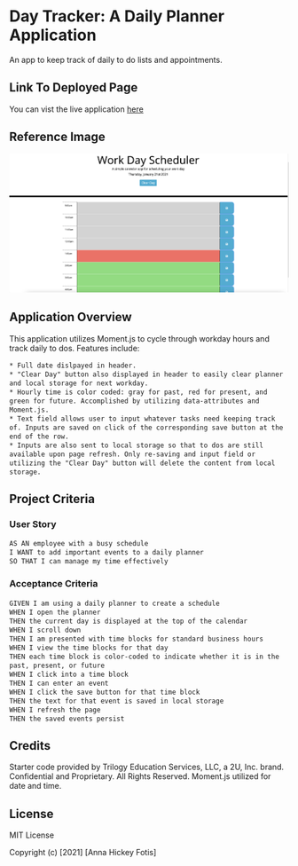 # Day Tracker: A Daily Planner Application
An app to keep track of daily to do lists and appointments.

## Link To Deployed Page
You can vist the live application [here](https://ahfotis.github.io/DayTracker/)

## Reference Image
![Homepage](Assets/appExample.png)

## Application Overview
This application utilizes Moment.js to cycle through workday hours and track daily to dos. Features include:

    * Full date dislpayed in header.
    * "Clear Day" button also displayed in header to easily clear planner and local storage for next workday.
    * Hourly time is color coded: gray for past, red for present, and green for future. Accomplished by utilizing data-attributes and Moment.js.
    * Text field allows user to input whatever tasks need keeping track of. Inputs are saved on click of the corresponding save button at the end of the row.
    * Inputs are also sent to local storage so that to dos are still available upon page refresh. Only re-saving and input field or utilizing the "Clear Day" button will delete the content from local storage.


## Project Criteria

### User Story
```
AS AN employee with a busy schedule
I WANT to add important events to a daily planner
SO THAT I can manage my time effectively
```

### Acceptance Criteria
```
GIVEN I am using a daily planner to create a schedule
WHEN I open the planner
THEN the current day is displayed at the top of the calendar
WHEN I scroll down
THEN I am presented with time blocks for standard business hours
WHEN I view the time blocks for that day
THEN each time block is color-coded to indicate whether it is in the past, present, or future
WHEN I click into a time block
THEN I can enter an event
WHEN I click the save button for that time block
THEN the text for that event is saved in local storage
WHEN I refresh the page
THEN the saved events persist
```

## Credits
Starter code provided by Trilogy Education Services, LLC, a 2U, Inc. brand. Confidential and Proprietary. All Rights Reserved.
Moment.js utilized for date and time.

## License
MIT License

Copyright (c) [2021] [Anna Hickey Fotis]

